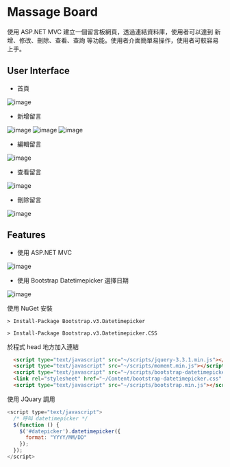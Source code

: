 # Massage Board 

使用 ASP.NET MVC 建立一個留言板網頁，透過連結資料庫，使用者可以達到 新增、修改、刪除、查看、查詢 等功能。使用者介面簡單易操作，使用者可較容易上手。 

## User Interface 

* 首頁

![image](https://github.com/Samuelchi861008/MVC_Web-MassageBoard/blob/master/homepage.png)

* 新增留言

![image](https://github.com/Samuelchi861008/MVC_Web-MassageBoard/blob/master/creat_1.png)
![image](https://github.com/Samuelchi861008/MVC_Web-MassageBoard/blob/master/creat_2.png)
![image](https://github.com/Samuelchi861008/MVC_Web-MassageBoard/blob/master/creat_3.png)

* 編輯留言 

![image](https://github.com/Samuelchi861008/MVC_Web-MassageBoard/blob/master/edit.png)

* 查看留言 

![image](https://github.com/Samuelchi861008/MVC_Web-MassageBoard/blob/master/check.png) 

* 刪除留言 

![image](https://github.com/Samuelchi861008/MVC_Web-MassageBoard/blob/master/delete.png)

## Features 

* 使用 ASP.NET MVC

![image](https://github.com/Samuelchi861008/MVC_Web-MassageBoard/blob/master/mvc.png)

* 使用 Bootstrap Datetimepicker 選擇日期

![image](https://github.com/Samuelchi861008/MVC_Web-MassageBoard/blob/master/datetimepicker.png)

使用 NuGet 安裝

```
> Install-Package Bootstrap.v3.Datetimepicker
```
```
> Install-Package Bootstrap.v3.Datetimepicker.CSS
```

於程式 head 地方加入連結

```HTML
  <script type="text/javascript" src="~/scripts/jquery-3.3.1.min.js"></script>
  <script type="text/javascript" src="~/scripts/moment.min.js"></script>
  <script type="text/javascript" src="~/scripts/bootstrap-datetimepicker.js"></script>
  <link rel="stylesheet" href="~/Content/bootstrap-datetimepicker.css" />
  <script type="text/javascript" src="~/scripts/bootstrap.min.js"></script>
```

使用 JQuary 調用

```javascript
<script type="text/javascript">
  /* 呼叫 datetimepicker */
  $(function () {
    $('#datepicker').datetimepicker({
      format: "YYYY/MM/DD"
    });
  });
</script>
```

